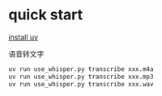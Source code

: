 # quick start

[install uv](https://docs.astral.sh/uv/getting-started/installation/)

语音转文字

```bash
uv run use_whisper.py transcribe xxx.m4a
uv run use_whisper.py transcribe xxx.mp3
uv run use_whisper.py transcribe xxx.wav
```
